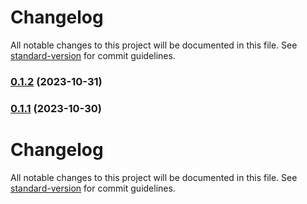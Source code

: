 # Changelog

All notable changes to this project will be documented in this file. See [standard-version](https://github.com/conventional-changelog/standard-version) for commit guidelines.

### [0.1.2](https://github.com/mokkapps/changelog-generator-demo/compare/v0.1.1...v0.1.2) (2023-10-31)

### [0.1.1](https://github.com/mokkapps/changelog-generator-demo/compare/v0.1.0...v0.1.1) (2023-10-30)

# Changelog

All notable changes to this project will be documented in this file. See [standard-version](https://github.com/conventional-changelog/standard-version) for commit guidelines.
